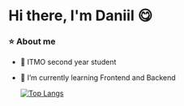 # Hi there, I'm Daniil 😋
### ⭐️ About me 

- 🔭 ITMO second year student
- 🌱 I’m currently learning Frontend and Backend

  [![Top Langs](https://github-readme-stats.vercel.app/api/top-langs/?username=daniilzen7)](https://github.com/daniilzen7/github-readme-stats)

<!--
**daniilzen7/daniilzen7** is a ✨ _special_ ✨ repository because its `README.md` (this file) appears on your GitHub profile.

Here are some ideas to get you started:

- 🔭 I’m currently working on ITMO
- 🌱 I’m currently learning ...
- 👯 I’m looking to collaborate on ...
- 🤔 I’m looking for help with ...
- 💬 Ask me about ...
- 📫 How to reach me: ...
- 😄 Pronouns: ...
- ⚡ Fun fact: ...
-->
